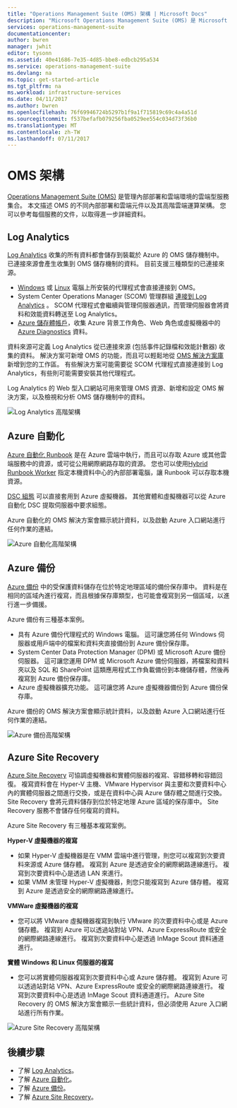 ```yaml
---
title: "Operations Management Suite (OMS) 架構 | Microsoft Docs"
description: "Microsoft Operations Management Suite (OMS) 是 Microsoft 的雲端型 IT 管理解決方案，可協助您管理並保護內部部署和雲端基礎結構。  本文會說明 OMS 中包含的各種服務，並提供其詳細內容的連結。"
services: operations-management-suite
documentationcenter: 
author: bwren
manager: jwhit
editor: tysonn
ms.assetid: 40e41686-7e35-4d85-bbe8-edbcb295a534
ms.service: operations-management-suite
ms.devlang: na
ms.topic: get-started-article
ms.tgt_pltfrm: na
ms.workload: infrastructure-services
ms.date: 04/11/2017
ms.author: bwren
ms.openlocfilehash: 76f69946724b5297b1f9a1f715819c69c4a4a51d
ms.sourcegitcommit: f537befafb079256fba0529ee554c034d73f36b0
ms.translationtype: MT
ms.contentlocale: zh-TW
ms.lasthandoff: 07/11/2017
---
```

# <a name="oms-architecture"></a>OMS 架構
[Operations Management Suite (OMS)](https://azure.microsoft.com/documentation/services/operations-management-suite/) 是管理內部部署和雲端環境的雲端型服務集合。  本文描述 OMS 的不同內部部署和雲端元件以及其高階雲端運算架構。  您可以參考每個服務的文件，以取得進一步詳細資料。

## <a name="log-analytics"></a>Log Analytics
[Log Analytics](https://azure.microsoft.com/documentation/services/log-analytics/) 收集的所有資料都會儲存到裝載於 Azure 的 OMS 儲存機制中。  已連接來源會產生收集到 OMS 儲存機制的資料。  目前支援三種類型的已連接來源。

* [Windows](../log-analytics/log-analytics-windows-agents.md) 或 [Linux](../log-analytics/log-analytics-linux-agents.md) 電腦上所安裝的代理程式會直接連接到 OMS。
* System Center Operations Manager (SCOM) 管理群組 [連接到 Log Analytics](../log-analytics/log-analytics-om-agents.md) 。  SCOM 代理程式會繼續與管理伺服器通訊，而管理伺服器會將資料和效能資料轉送至 Log Analytics。
* [Azure 儲存體帳戶](../log-analytics/log-analytics-azure-storage.md)，收集 Azure 背景工作角色、Web 角色或虛擬機器中的 [Azure Diagnostics](../cloud-services/cloud-services-dotnet-diagnostics.md) 資料。

資料來源可定義 Log Analytics 從已連接來源 (包括事件記錄檔和效能計數器) 收集的資料。  解決方案可新增 OMS 的功能，而且可以輕鬆地從 [OMS 解決方案庫](../log-analytics/log-analytics-add-solutions.md)新增到您的工作區。  有些解決方案可能需要從 SCOM 代理程式直接連接到 Log Analytics，有些則可能需要安裝其他代理程式。

Log Analytics 的 Web 型入口網站可用來管理 OMS 資源、新增和設定 OMS 解決方案，以及檢視和分析 OMS 儲存機制中的資料。

![Log Analytics 高階架構](media/operations-management-suite-architecture/log-analytics.png)

## <a name="azure-automation"></a>Azure 自動化
[Azure 自動化 Runbook](http://azure.microsoft.com/documentation/services/automation) 是在 Azure 雲端中執行，而且可以存取 Azure 或其他雲端服務中的資源，或可從公用網際網路存取的資源。  您也可以使用[Hybrid Runbook Worker](../automation/automation-hybrid-runbook-worker.md) 指定本機資料中心的內部部署電腦，讓 Runbook 可以存取本機資源。

[DSC 組態](../automation/automation-dsc-overview.md) 可以直接套用到 Azure 虛擬機器。  其他實體和虛擬機器可以從 Azure 自動化 DSC 提取伺服器中要求組態。

Azure 自動化的 OMS 解決方案會顯示統計資料，以及啟動 Azure 入口網站進行任何作業的連結。

![Azure 自動化高階架構](media/operations-management-suite-architecture/automation.png)

## <a name="azure-backup"></a>Azure 備份
[Azure 備份](http://azure.microsoft.com/documentation/services/backup) 中的受保護資料儲存在位於特定地理區域的備份保存庫中。  資料是在相同的區域內進行複寫，而且根據保存庫類型，也可能會複寫到另一個區域，以進行進一步備援。

Azure 備份有三種基本案例。

* 具有 Azure 備份代理程式的 Windows 電腦。  這可讓您將任何 Windows 伺服器或用戶端中的檔案和資料夾直接備份到 Azure 備份保存庫。  
* System Center Data Protection Manager (DPM) 或 Microsoft Azure 備份伺服器。 這可讓您運用 DPM 或 Microsoft Azure 備份伺服器，將檔案和資料夾以及 SQL 和 SharePoint 這類應用程式工作負載備份到本機儲存體，然後再複寫到 Azure 備份保存庫。
* Azure 虛擬機器擴充功能。  這可讓您將 Azure 虛擬機器備份到 Azure 備份保存庫。

Azure 備份的 OMS 解決方案會顯示統計資料，以及啟動 Azure 入口網站進行任何作業的連結。

![Azure 備份高階架構](media/operations-management-suite-architecture/backup.png)

## <a name="azure-site-recovery"></a>Azure Site Recovery
[Azure Site Recovery](http://azure.microsoft.com/documentation/services/site-recovery) 可協調虛擬機器和實體伺服器的複寫、容錯移轉和容錯回復。 複寫資料會在 Hyper-V 主機、VMware Hypervisor 與主要和次要資料中心內的實體伺服器之間進行交換，或是在資料中心與 Azure 儲存體之間進行交換。  Site Recovery 會將元資料儲存到位於特定地理 Azure 區域的保存庫中。 Site Recovery 服務不會儲存任何複寫的資料。

Azure Site Recovery 有三種基本複寫案例。

**Hyper-V 虛擬機器的複寫**

* 如果 Hyper-V 虛擬機器是在 VMM 雲端中進行管理，則您可以複寫到次要資料來源或 Azure 儲存體。  複寫到 Azure 是透過安全的網際網路連線進行。  複寫到次要資料中心是透過 LAN 來進行。
* 如果 VMM 未管理 Hyper-V 虛擬機器，則您只能複寫到 Azure 儲存體。  複寫到 Azure 是透過安全的網際網路連線進行。

**VMWare 虛擬機器的複寫**

* 您可以將 VMware 虛擬機器複寫到執行 VMware 的次要資料中心或是 Azure 儲存體。  複寫到 Azure 可以透過站對站 VPN、Azure ExpressRoute 或安全的網際網路連線進行。 複寫到次要資料中心是透過 InMage Scout 資料通道進行。

**實體 Windows 和 Linux 伺服器的複寫** 

* 您可以將實體伺服器複寫到次要資料中心或 Azure 儲存體。 複寫到 Azure 可以透過站對站 VPN、Azure ExpressRoute 或安全的網際網路連線進行。 複寫到次要資料中心是透過 InMage Scout 資料通道進行。  Azure Site Recovery 的 OMS 解決方案會顯示一些統計資料，但必須使用 Azure 入口網站進行所有作業。

![Azure Site Recovery 高階架構](media/operations-management-suite-architecture/site-recovery.png)

## <a name="next-steps"></a>後續步驟
* 了解 [Log Analytics](http://azure.microsoft.com/documentation/services/log-analytics)。
* 了解 [Azure 自動化](https://azure.microsoft.com/documentation/services/automation)。
* 了解 [Azure 備份](http://azure.microsoft.com/documentation/services/backup)。
* 了解 [Azure Site Recovery](http://azure.microsoft.com/documentation/services/site-recovery)。

